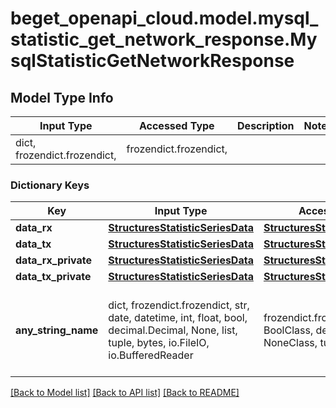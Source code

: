 # beget_openapi_cloud.model.mysql_statistic_get_network_response.MysqlStatisticGetNetworkResponse

## Model Type Info
Input Type | Accessed Type | Description | Notes
------------ | ------------- | ------------- | -------------
dict, frozendict.frozendict,  | frozendict.frozendict,  |  | 

### Dictionary Keys
Key | Input Type | Accessed Type | Description | Notes
------------ | ------------- | ------------- | ------------- | -------------
**data_rx** | [**StructuresStatisticSeriesData**](StructuresStatisticSeriesData.md) | [**StructuresStatisticSeriesData**](StructuresStatisticSeriesData.md) |  | [optional] 
**data_tx** | [**StructuresStatisticSeriesData**](StructuresStatisticSeriesData.md) | [**StructuresStatisticSeriesData**](StructuresStatisticSeriesData.md) |  | [optional] 
**data_rx_private** | [**StructuresStatisticSeriesData**](StructuresStatisticSeriesData.md) | [**StructuresStatisticSeriesData**](StructuresStatisticSeriesData.md) |  | [optional] 
**data_tx_private** | [**StructuresStatisticSeriesData**](StructuresStatisticSeriesData.md) | [**StructuresStatisticSeriesData**](StructuresStatisticSeriesData.md) |  | [optional] 
**any_string_name** | dict, frozendict.frozendict, str, date, datetime, int, float, bool, decimal.Decimal, None, list, tuple, bytes, io.FileIO, io.BufferedReader | frozendict.frozendict, str, BoolClass, decimal.Decimal, NoneClass, tuple, bytes, FileIO | any string name can be used but the value must be the correct type | [optional]

[[Back to Model list]](../../README.md#documentation-for-models) [[Back to API list]](../../README.md#documentation-for-api-endpoints) [[Back to README]](../../README.md)

